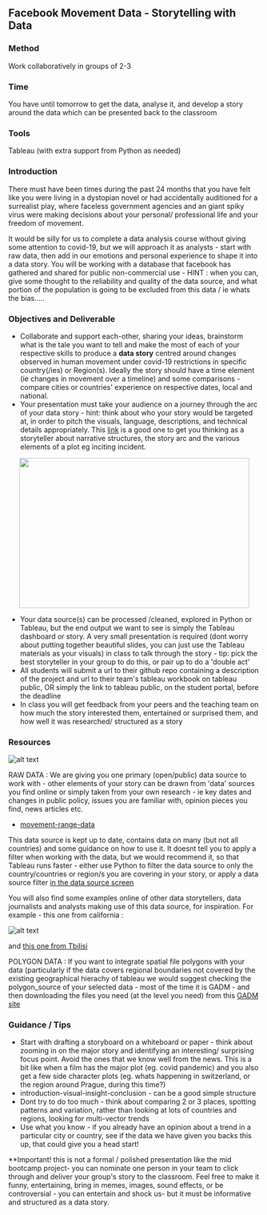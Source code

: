 
## Facebook Movement Data - Storytelling with Data 

### Method

Work collaboratively in groups of 2-3

### Time

You have until tomorrow to get the data, analyse it, and develop a story around the data which can be presented back to the classroom

### Tools 

Tableau (with extra support from Python as needed)

### Introduction

There must have been times during the past 24 months that you have felt like you were living in a dystopian novel or had accidentally auditioned for a surrealist play, where faceless government agencies and an giant spiky virus were making decisions about your personal/ professional life and your freedom of movement. 

It would be silly for us to complete a data analysis course without giving some attention to covid-19, but we will approach it as analysts - start with raw data, then add in our emotions and personal experience to shape it into a data story. You will be working with a database that facebook has gathered and shared for public non-commercial use - HINT : when you can, give some thought to the reliability and quality of the data source, and what portion of the population is going to be  excluded from this data / ie whats the bias..... 

### Objectives and Deliverable

- Collaborate and support each-other, sharing your ideas, brainstorm what is the tale you want to tell and make the most of each of your respective skills to produce a **data story** centred around changes observed in human movement under covid-19 restrictions in specific country(/ies) or Region(s). Ideally the story should have a time element (ie changes in movement over a timeline) and some comparisons - compare cities or countries' experience on respective dates, local and national.
-  Your presentation must take your audience on a journey through the arc of your data story - hint: think about who your story would be targeted at, in order to pitch the visuals, language, descriptions, and technical details appropriately. This [link](https://blog.reedsy.com/narrative-arc) is a good one to get you thinking as a storyteller about narrative structures, the story arc and the various elements of a plot eg inciting incident. 


<p align="center">
    <img width="460" height="300" src="https://github.com/student-IH-labs-and-stuff/BER-DAFT-MAR21/blob/main/Project/Storytelling/arc.jpeg">
</p>
  

-  Your data source(s) can be processed /cleaned, explored in Python or Tableau, but the end output we want to see is simply the Tableau dashboard or story. A very small presentation is required (dont worry about putting together beautiful slides, you can just use the Tableau materials as your visuals) in class to talk through the story - tip: pick the best storyteller in your group to do this, or pair up to do a 'double act'
-  All students will submit a url to their github repo containing a description of the project and url to their team's tableau workbook on tableau public, OR simply the link to tableau public, on the student portal, before the deadline
-  In class you will get feedback from your peers and the teaching team on how much the story interested them, entertained or surprised them, and how well it was researched/ structured as a story

### Resources 

![alt text](https://github.com/student-IH-labs-and-stuff/BER-DAFT-MAR21/blob/main/Project/Storytelling/facebook.jpeg "facebook movement data")

RAW DATA : We are giving you one primary (open/public) data source to work with - other elements of your story can be drawn from 'data' sources you find online or simply taken from your own research - ie key dates and changes in public policy, issues you are familiar with, opinion pieces you find, news articles etc.

+ [movement-range-data](https://data.humdata.org/dataset/movement-range-maps)

This data source is kept up to date, contains data on many (but not all countries) and some guidance on how to use it. It doesnt tell you to apply a filter when working with the data, but we would recommend it, so that Tableau runs faster - either use Python to filter the data source to only the country/countries or region/s you are covering in your story, or apply a data source filter [in the data source screen](https://help.tableau.com/current/pro/desktop/en-us/filtering_datasource.htm)

You will also find some examples online of other data storytellers, data journalists and analysts making use of this data source, for inspiration. 
For example - this one from california : 

![alt text](https://github.com/student-IH-labs-and-stuff/BER-DAFT-MAR21/blob/main/Project/Storytelling/MovementRange_ca.jpeg "california example")

and [this one from Tbilisi](https://oc-media.org/features/analysis-georgia-struggles-to-respond-to-latest-covid-19-surge/)

POLYGON DATA :  If you want to integrate spatial file polygons with your data (particularly if the data covers regional boundaries not covered by the existing geographical hierachy of tableau we would suggest checking the polygon_source of your selected data - most of the time it is GADM - and then downloading the files you need (at the level you need) from this [GADM site](https://gadm.org/data.html)

### Guidance / Tips 

- Start with drafting a storyboard on a whiteboard or paper - think about zooming in on the major story and identifying an interesting/ surprising focus point. Avoid the ones that we know well from the news. This is a bit like when a film has the major plot (eg. covid pandemic) and you also get a few side character plots (eg. whats happening in switzerland, or the region around Prague, during this time?)  
- introduction-visual-insight-conclusion - can be a good simple structure
- Dont try to do too much - think about comparing 2 or 3 places, spotting patterns and variation, rather than looking at lots of countries and regions, looking for multi-vector trends
- Use what you know - if you already have an opinion about a trend in a particular city or country, see if the data we have given you backs this up, that could give you a head start!

**Important! this is not a formal / polished presentation like the mid bootcamp project- you can nominate one person in your team to click through and deliver your group's story to the classroom. Feel free to make it funny, entertaining, bring in memes, images, sound effects, or be controversial - you can entertain and shock us- but it must be informative and structured as a data story. 
